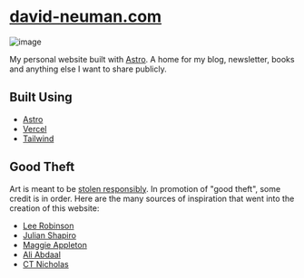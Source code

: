 # [david-neuman.com](https://david-neuman.com)

![image](https://user-images.githubusercontent.com/42482170/215568142-91574231-d098-4c92-bcdc-09d456a4e5b5.png)


My personal website built with [Astro](https://astro.build). A home for my blog, newsletter, books and anything else I want to share publicly.

## Built Using

- [Astro](https://astro.build)
- [Vercel](https://vercel.com/)
- [Tailwind](http://tailwindcss.com/)

## Good Theft

Art is meant to be [stolen responsibly](https://austinkleon.com/steal/). In promotion of "good theft", some credit is in order. Here are the many sources of inspiration that went into the creation of this website:

- [Lee Robinson](https://github.com/leerob/leerob.io)
- [Julian Shapiro](https://www.julian.com/)
- [Maggie Appleton](https://maggieappleton.com/)
- [Ali Abdaal](https://aliabdaal.com/)
- [CT Nicholas](https://www.ctnicholas.dev/)
